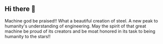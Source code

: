 ## Hi there 👋

Machine god be praised!! What a beautiful creation of steel. A new peak to humanity's understanding of engineering. May the spirit of that great machine be proud of its creators and be moat honored in its task to being humanity to the stars!!

<!--
![GThhn6JbcAE2V_I](https://github.com/user-attachments/assets/71ea3c48-0f41-4a29-9ede-9b5d3e5cf33d)
![GThhn7lbkAAWy11](https://github.com/user-attachments/assets/eaf806ab-5b75-46d8-9b28-f750a0b4caaa)


**Here are some ideas to get you started:**

🙋‍♀️ A short introduction - what is your organization all about?
🌈 Contribution guidelines - how can the community get involved?
👩‍💻 Useful resources - where can the community find your docs? Is there anything else the community should know?
🍿 Fun facts - what does your team eat for breakfast?
🧙 Remember, you can do mighty things with the power of [Markdown](https://docs.github.com/github/writing-on-github/getting-started-with-writing-and-formatting-on-github/basic-writing-and-formatting-syntax)
-->
